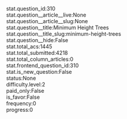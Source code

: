stat.question_id:310  
stat.question__article__live:None  
stat.question__article__slug:None  
stat.question__title:Minimum Height Trees  
stat.question__title_slug:minimum-height-trees  
stat.question__hide:False  
stat.total_acs:1445  
stat.total_submitted:4218  
stat.total_column_articles:0  
stat.frontend_question_id:310  
stat.is_new_question:False  
status:None  
difficulty.level:2  
paid_only:False  
is_favor:False  
frequency:0  
progress:0  
